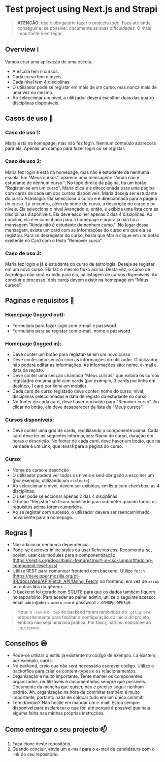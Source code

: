 # Test project using Next.js and Strapi

> **ATENÇÃO**: não é obrigatório fazer o projecto todo. Faça até onde conseguir e, se possível, documente as suas dificuldades. O mais importante é entregar.

## Overview ℹ️
Vamos criar uma aplicação de uma escola.

- A escola tem n cursos.
- Cada curso tem n níveis.
- Cada nível tem 4 disciplinas.
- O utilizador pode se registar em mais de um curso, mas nunca mais de uma vez no mesmo.
- Ao seleccionar um nível, o utilizador deverá escolher duas das quatro disciplinas disponíveis.

## Casos de uso 💼

### Caso de uso 1:
Maria está na homepage, mas não fez login. Nenhum conteúdo aparecerá para ela. Apenas um campo para fazer login ou se registar.

### Caso de uso 2:
Maria fez login e está na homepage, mas não é estudante de nenhuma escola. Em "Meus cursos", aparece uma mensagem: "Ainda não é estudante de nenhum curso.". No topo direito da página, há um botão: "Registar-se em um curso". Maria clica e é direccionada para uma página com cards de cada um dos cursos disponíveis. Maria deseja ser estudante do curso Astrologia. Ela selecciona o curso e é direccionada para a página do curso. Lá encontra, além do nome do curso, a descrição do curso e os níveis. Ela selecciona o nível Avançado e, então, é exibida uma lista com as disciplinas disponíveis. Ela deve escolher apenas 2 das 4 disciplinas. Ao concluir, ela é encaminhada para a homepage e agora já não há a mensagem "Ainda não é estudante de nenhum curso.". No lugar dessa mensagem, existe um card com as informações do curso em que ela se registou. Para se desregistar do curso, basta que Maria clique em um botão existente no Card com o texto "Remover curso".

### Caso de uso 3:
Maria fez login e já é estudante do curso de astrologia. Deseja se registar em um novo curso. Ela faz o mesmo fluxo acima. Desta vez, o curso de Astrologia não será exibido para ela, na listagem de cursos disponíveis. Ao concluir o processo, dois cards devem existir na homepage em "Meus cursos".

## Páginas e requisitos 📑

### Homepage (logged out):
- Formulário para fazer login com e-mail e password
- Formulário para se registar com e-mail, nome e password

### Homepage (logged in):
- Deve conter um botão para registar-se em um novo curso
- Deve conter uma secção com as informações do utilizador. O utilizador não poderá editar as informações. As informações são: nome, e-mail e data de registo.
- Deve conter uma secção chamada "Meus cursos" que exibirá os cursos registados em uma grid com cards (por exemplo, 3 cards por linha em desktop, 1 card por linha em mobile)
- Cada card de curso registado deve conter: nome do curso, nível, disciplinas seleccionadas e data de registo do estudante no curso
- No footer de cada card, deve haver um botão para "Remover curso". Ao clicar no botão, ele deve desaparecer da lista de "Meus cursos".

### Cursos disponíveis:
- Deve conter uma grid de cards, reutilizando o componente acima. Cada card deve ter as seguintes informações: Nome do curso, duração em horas e descrição.
No footer de cada card, deve haver um botão, que na verdade é um Link, que levará para a página do curso.

### Curso:
- Nome do curso e descrição
- O utilizador poderá ver todos os níveis e será obrigado a escolher um (por exemplo, utilizando um `<select>`)
- Ao seleccionar o nível, devem ser exibidas, em lista com checkbox, as 4 disciplinas.
- O user pode seleccionar apenas 2 das 4 disciplinas.
- O botão "Registar" só ficará habilitado para submeter quando todos os requisitos acima forem cumpridos.
- Ao se registar com sucesso, o utilizador deverá ser reencaminhado novamente para a homepage.

## Regras 🧭
- Não adicionar nenhuma dependência.
- Pode-se escrever inline styles ou usar ficheiros css. Recomenda-se, porém, usar css modules para a componentização (https://nextjs.org/docs/basic-features/built-in-css-support#adding-component-level-css)
- Utilize REST para comunicar frontend com backend. Utilize `fetch` (https://developer.mozilla.org/pt-BR/docs/Web/API/Fetch_API/Using_Fetch) no frontend, em vez de `axios` ou outras libs do género.
- O backend foi gerado com SQLITE para que os dados também fiquem no repositório. Para aceder ao painel admin, utilize o seguinte acesso: email `admin@admin.admin.com` e password `z.GGM6PpeDPK3gH`.

> Nota: o `.env` e o `.tmp` do backend foram removidos do `.gitignore` propositalmente para facilitar a configuração do início do projeto, embora não seja uma boa prática. Por favor, não os readicione ao `.gitignore`.
  
## Conselhos 😄
- Pode-se utilizar o estilo já existente no código de exemplo. Lá existem, por exemplo, cards.
- No backend, creio que não será necessário escrever código. Utilize o backoffice para criar os content-types e os relacionamentos.
- Organização é muito importante. Tente manter os componentes organizados, reutilizáveis e documentados sempre que possíveis. Documente da maneira que quiser, não é preciso seguir nenhum padrão. Ah, organização na hora de commitar também é muito importante, portanto nada de colocar tudo em um único commit!
- Tem dúvidas? Não hesite em mandar um e-mail. Estou sempre disponível para esclarecer o que for, até porque é possível que haja alguma falha nas minhas próprias instruções.

## Como entregar o seu projecto 📫
1. Faça clone deste repositório.
2. Quando concluir, envie um e-mail para o e-mail de candidatura com o link do seu repositório.
